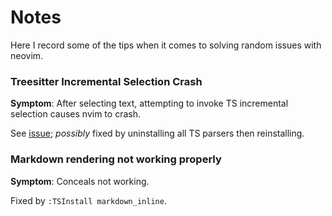 # Notes

Here I record some of the tips when it comes to solving random issues with
neovim.

### Treesitter Incremental Selection Crash

**Symptom**: After selecting text, attempting to invoke TS incremental selection
causes nvim to crash.

See [issue](https://github.com/nvim-treesitter/nvim-treesitter/issues/5501);
*possibly* fixed by uninstalling all TS parsers then reinstalling.

### Markdown rendering not working properly

**Symptom**: Conceals not working.

Fixed by `:TSInstall markdown_inline`.
